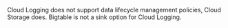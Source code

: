 Cloud Logging does not support data lifecycle management policies, Cloud Storage does. Bigtable is not a sink option for Cloud Logging.


